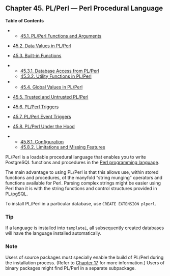 ## Chapter 45. PL/Perl — Perl Procedural Language

**Table of Contents**

  * *   [45.1. PL/Perl Functions and Arguments](plperl-funcs)
  * [45.2. Data Values in PL/Perl](plperl-data)
  * [45.3. Built-in Functions](plperl-builtins)

    

  * *   [45.3.1. Database Access from PL/Perl](plperl-builtins#PLPERL-DATABASE)
    * [45.3.2. Utility Functions in PL/Perl](plperl-builtins#PLPERL-UTILITY-FUNCTIONS)

  * *   [45.4. Global Values in PL/Perl](plperl-global)
  * [45.5. Trusted and Untrusted PL/Perl](plperl-trusted)
  * [45.6. PL/Perl Triggers](plperl-triggers)
  * [45.7. PL/Perl Event Triggers](plperl-event-triggers)
  * [45.8. PL/Perl Under the Hood](plperl-under-the-hood)

    

  * *   [45.8.1. Configuration](plperl-under-the-hood#PLPERL-CONFIG)
    * [45.8.2. Limitations and Missing Features](plperl-under-the-hood#PLPERL-MISSING)

PL/Perl is a loadable procedural language that enables you to write PostgreSQL functions and procedures in the [Perl programming language](https://www.perl.org).

The main advantage to using PL/Perl is that this allows use, within stored functions and procedures, of the manyfold “string munging” operators and functions available for Perl. Parsing complex strings might be easier using Perl than it is with the string functions and control structures provided in PL/pgSQL.

To install PL/Perl in a particular database, use `CREATE EXTENSION plperl`.

### Tip

If a language is installed into `template1`, all subsequently created databases will have the language installed automatically.

### Note

Users of source packages must specially enable the build of PL/Perl during the installation process. (Refer to [Chapter 17](installation "Chapter 17. Installation from Source Code") for more information.) Users of binary packages might find PL/Perl in a separate subpackage.